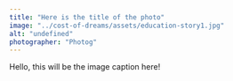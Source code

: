```yaml
---
title: "Here is the title of the photo"
image: "../cost-of-dreams/assets/education-story1.jpg"
alt: "undefined"
photographer: "Photog"
---
```


Hello, this will be the image caption here!
